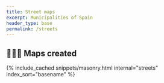 ```yaml
---
title: Street maps
excerpt: Municipalities of Spain 
header_type: base
permalink: /streets
---
```


## 🚶🏻‍♂️ Maps created

{% include_cached snippets/masonry.html internal="streets" index_sort="basename" %}